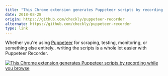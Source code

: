 ```yaml
---
title: "This Chrome extension generates Puppeteer scripts by recording while you browse"
date: 2018-08-28
origin: https://github.com/checkly/puppeteer-recorder
alternate: https://github.com/checkly/puppeteer-recorder
type: link
---
```


<p>Whether you're using <a href="https://github.com/GoogleChrome/puppeteer">Puppeteer</a> for scraping, testing, monitoring, or something else entirely.. writing the scripts is a whole lot easier with Puppeteer Recorder.</p>
<div><a href="https://github.com/checkly/puppeteer-recorder"><img alt="This Chrome extension generates Puppeteer scripts by recording while you browse" src="https://cdn.changelog.com/uploads/news_items/P29A/large.png?v=63702698832"></a></div>